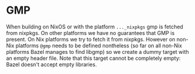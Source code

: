 # GMP

When building on NixOS or with the platform `..._nixpkgs` gmp is fetched from
nixpkgs. On other platforms we have no guarantees that GMP is present. On Nix
platforms we try to fetch it from nixpkgs. However on non-Nix platforms `@gmp`
needs to be defined nontheless (so far on all non-Nix platforms Bazel manages
to find libgmp) so we create a dummy target with an empty header file. Note
that this target cannot be completely empty: Bazel doesn't accept empty
libraries.
